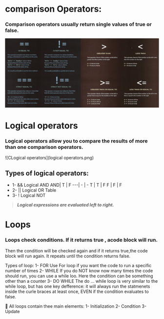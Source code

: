 <!-- 
and logical operators
Evaluating conditions  -->
# comparison Operators:
###  Comparison operators usually return single values of **true** or **false**.
![Comparison Operators](comparison.png)
# Logical operators
### Logical operators allow you to compare the results of more than one comparison operators.
![CLogical operators](logical operators.png)


## Types of logical operators:
  - 1-	&& Logical AND
AND| T | F 
---| - | - 
T | T | F 
F | F | F
  - 2- || Logical OR
Table
  - 3-	! Logical NOT
> **_Logical expressions are evaluated left to right._**
# Loops
### Loops check conditions. If it returns true , acode block will run.
Then the condition will be checked again and if it returns true,the code block will run again. It repeats until the condition returns false.

Types of loop:
1-	FOR 
Use For loop if you want the code to run a specific number of times
2-	WHILE
If you do NOT know now many times the code should run, you can use a while loo. Here the condition can be something other than a counter
3-	DO WHILE 
The do … while loop is very similar to the while loop, but has one key defference: it will always run the statmenets inside the curle braces at least once, EVEN if the condition evaluates to false.

	All loops contain thee main elements:
1-	Initialization
2-	Condition
3-	Update 





